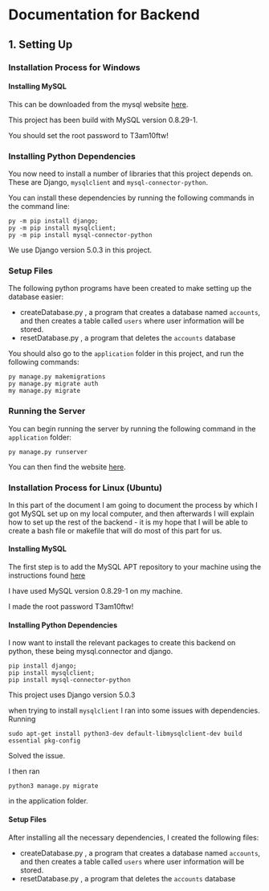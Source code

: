 # Documentation for Backend

## 1. Setting Up

### Installation Process for Windows

#### Installing MySQL

This can be downloaded from the mysql website [here](https://dev.mysql.com/downloads/installer/).

This project has been build with MySQL version 0.8.29-1.

You should set the root password to T3am10ftw!

### Installing Python Dependencies

You now need to install a number of libraries that this project depends on. These are Django, `mysqlclient` and `mysql-connector-python`.

You can install these dependencies by running the following commands in the command line:

```
py -m pip install django;
py -m pip install mysqlclient;
py -m pip install mysql-connector-python
```

We use Django version 5.0.3 in this project.

### Setup Files
The following python programs have been created to make setting up the database easier:

* createDatabase.py , a program that creates a database named `accounts`, and then creates a table called `users` where user information will be stored.
* resetDatabase.py , a program that deletes the `accounts` database

You should also go to the `application` folder in this project, and run the following commands:

```
py manage.py makemigrations
py manage.py migrate auth
my manage.py migrate
```

### Running the Server

You can begin running the server by running the following command in the `application` folder: 
```
py manage.py runserver
```

You can then find the website [here](http://127.0.0.1:8000/).



### Installation Process for Linux (Ubuntu)

In this part of the document I am going to document the process by which I got MySQL set up on my local computer, and then afterwards I will explain how to set up the rest of the backend - it is my hope that I will be able to create a bash file or makefile that will do most of this part for us.

#### Installing MySQL

The first step is to add the MySQL APT repository to your machine using the instructions found [here](https://dev.mysql.com/doc/mysql-apt-repo-quick-guide/en/#apt-repo-setup)

I have used MySQL version 0.8.29-1 on my machine.

I made the root password T3am10ftw!

#### Installing Python Dependencies
I now want to install the relevant packages to create this backend on python, these being mysql.connector and django.

```
pip install django;
pip install mysqlclient;
pip install mysql-connector-python
```

This project uses Django version 5.0.3

when trying to install `mysqlclient` I ran into some issues with dependencies. Running
```
sudo apt-get install python3-dev default-libmysqlclient-dev build essential pkg-config
```
Solved the issue.

I then ran
```
python3 manage.py migrate
```
in the application folder.

#### Setup Files

After installing all the necessary dependencies, I created the following files:

* createDatabase.py , a program that creates a database named `accounts`, and then creates a table called `users` where user information will be stored.
* resetDatabase.py , a program that deletes the `accounts` database




